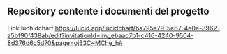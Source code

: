## Repository contente i documenti del progetto

Link luchidchart 
https://lucid.app/lucidchart/ba795a79-5e67-4e0e-8962-a5bf90f438ab/edit?invitationId=inv_ebaac7b1-c416-4240-9504-8d376d6c5d70&page=oj33C~MChe_h#
